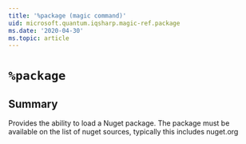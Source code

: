 ```yaml
---
title: '%package (magic command)'
uid: microsoft.quantum.iqsharp.magic-ref.package
ms.date: '2020-04-30'
ms.topic: article
---
```


<!--
    NB: This file has been automatically generated from Microsoft.Quantum.IQSharp.Jupyter.dll,
        please do not manually edit it.

    [DEBUG] JSON source:
        {"Name": "%package", "Documentation": {"Summary": "Provides the ability to load a Nuget package. The package must be available on the list of nuget sources, typically this includes nuget.org", "Full": null, "Description": null, "Remarks": null, "Examples": null, "SeeAlso": null}, "AssemblyName": "Microsoft.Quantum.IQSharp.Jupyter"}
-->

# `%package`

## Summary

Provides the ability to load a Nuget package. The package must be available on the list of nuget sources, typically this includes nuget.org
